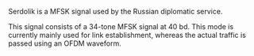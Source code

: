 Serdolik is a MFSK signal used by the Russian diplomatic service.

This signal consists of a 34-tone MFSK signal at 40 bd. This mode is currently mainly used for link establishment, whereas the actual traffic is passed using an OFDM waveform.